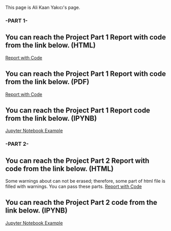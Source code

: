 This page is Ali Kaan Yakıcı's page.

### -PART 1- ###

## You can reach the Project Part 1 Report with code from the link below. (HTML)
[Report with Code](Part1.html)


## You can reach the Project Part 1 Report with code from the link below. (PDF)
[Report with Code](Part1.pdf)


## You can reach the Project Part 1 Report code from the link below. (IPYNB)
[Jupyter Notebook Example](423_proje.ipynb)



### -PART 2- ###

## You can reach the Project Part 2 Report with code from the link below. (HTML)
Some warnings about can not be erased; therefore, some part of html file is filled with warnings. You can pass these parts.
[Report with Code](part2.html)


## You can reach the Project Part 2 code from the link below. (IPYNB)
[Jupyter Notebook Example](part2.ipynb)

